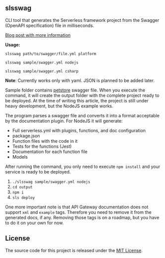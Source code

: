 ## slsswag

CLI tool that generates the Serverless framework project from the Swagger (OpenAPI specification) file in milliseconds.

[Blog post with more information](https://almirzulic.com/posts/migrate-swagger-to-serverless/)

**Usage:**

```
slsswag path/to/swagger/file.yml platform
```

```
slsswag sample/swagger.yml nodejs
```

```
slsswag sample/swagger.yml csharp
```

**Note**: Currently works only with yaml. JSON is planned to be added later.

Sample folder contains [petstore](https://petstore.swagger.io) swagger file. When you execute the command, it will create the output folder with the complete project ready to be deployed. At the time of writing this article, the project is still under heavy development, but the NodeJS example works.

The program parses a swagger file and converts it into a format acceptable by the documentation plugin. For NodeJS it will generate:

- Full serverless.yml with plugins, functions, and doc configuration
- package.json
- Function files with the code in it
- Tests for the functions (Jest)
- Documentation for each function file
- Models

After running the command, you only need to execute `npm install` and your service is ready to be deployed. 

1. `./slsswag sample/swagger.yml nodejs`
2. `cd output`
3. `npm i`
4. `sls deploy`

One more important note is that API Gateway documentation does not support `xml` and `example` tags. Therefore you need to remove it from the generated docs, if any. Removing those tags is on a roadmap, but you have to do it on your own for now.

## License
The source code for this project is released under the [MIT License](/LICENSE).

